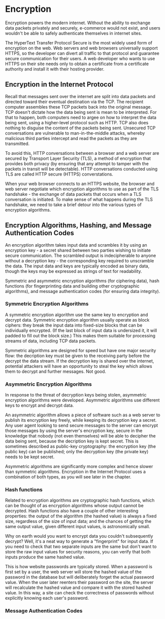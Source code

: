 # Encryption

Encryption powers the modern internet. Without the ability to exchange data packets privately and securely, e-commerce would not exist, and users wouldn't be able to safely authenticate themselves in internet sites. 

The HyperText Transfer Protocol Secure is the most widely used form of encryption on the web. Web servers and web browsers universally support HTTPS, so the developer can divert all traffic to that protocol and guarantee secure communication for their users. A web developer who wants to use HTTPS on their site needs only to obtain a certificate from a certificate authority and install it with their hosting provider.

## Encryption in the Internet Protocol

Recall that messages sent over the internet are split into data packets and directed toward their eventual destination via the TCP. The recipient computer assembles these TCP packets back into the original message. TCP doesn't dictate how the data being sent is mean to be interpreted. For that to happen, both computers need to argee on how to interpret the data being sent, using a higher-level protocol such as HTTP. TCP also does nothing to disguise the content of the packets being sent. Unsecured TCP conversations are vulnerable to man-in-the-middle attacks, whereby malicious third parties intercept and read the packets as they are transmitted. 

To avoid this, HTTP conversations between a browser and a web server are secured by Transport Layer Security (TLS), a method of encryption that provides both privacy (by ensuring that any attempt to tamper with the packets in transit will be detectable). HTTP conversations conducted using TLS are called HTTP secure (HTTPS) converstations.

When your web browser connects to an HTTPS website, the browser and web server negotiate which encryption algorithms to use as part of the TLS handshake - the exchange of data packets that occurs when a TLS conversation is initiated. To make sense of what happens during the TLS handshake, we need to take a brief detour into the various types of encryption algorithms.

## Encryption Algorithms, Hashing, and Message Authentication Codes

An encryption algorithm takes input data and scrambles it by using an encryption key - a secret shared between two parties wishing to initiate secure communication. The scrambled output is indecipherable to anyone without a decryption key - the corresponding key required to unscramble the data. The input data and keys are typically encoded as binary data, though the keys may be expressed as strings of text for readability.

Symmetric and asymmetric encryption algorithms (for ciphering data), hash functions (for fingerprinting data and building other cryptographic algorithms), and message authentication codes (for ensuring data integrity).

### Symmetric Encryption Algorithms

A symmetric encryption algorithm use the same key to encryption and decrypt data. Symmetric encryption algorithm usually operate as block ciphers: they break the input data into fixed-size blocks that can be individually encrypted. (If the last block of input data is undersized it, it will padded to fill out the block size.) This makes them suitable for processing streams of data, including TCP data packets.

Symmetric algorithms are designed for speed but have one major security flow: the decription key must be given to the receiving party before the decrypt the data stream. If the decryption key is shared over the internet, potential attackers will have an opportunity to steal the key which allows them to decrypt and further messages. Not good.

### Asymmetric Encryption Algorithms 

In response to the threat of decryption keys being stolen, asymmetric encryption algorithms were developed. Asymmetric algorithms use different keys to encrypt and decrypt data.

An asymmetric algorithm allows a piece of software such as a web server to publish its encryption key freely, while keeping its decryption key a secret. Any user agent looking to send secure messages to the server can encrypt those messages by using the server's encryption key, secure in the knowledge that nobody (not even themselves) will be able to decipher the data being sent, because the decription key is kept secret. This is sometimes described as public-key cryptography: the encryption key (the public key) can be published; only the decryption key (the private key) needs to be kept secret.

Asymmetric algorithms are significantly more complex and hence slower than symmetric algorithms. Encryption in the Internet Protocol uses a combination of both types, as you will see later in the chapter.

### Hash functions

Related to encryption algorithms are cryptographic hash functions, which can be thought of as encryption algorithms whose output cannot be decrypted. Hash functions also have a couple of other interesting properties: the output of the algorithm (the hashed value) is always a fixed size, regardless of the size of input data; and the chances of getting the same output value, given different input values, is astronomically small.

Why on earth would you want to encrypt data you couldn't subsequently decrypt? Well, it's a neat way to generate a "fingerprint" for input data. If you need to check that two separate inputs are the same but don't want to store the raw input values for security reasons, you can verify that both inputs produce the same hashed value.

This is how website passwords are typically stored. When a password is first set by a user, the web server will store the hashed value of the password in the database but will deliberately forget the actual password value. When the user later reenters their password on the site, the server will recalculate the hashed value and compare it with the stored hashed value. In this way, a site can check the correctness of passwords without explicitly knowing each user's password.

### Message Authentication Codes

